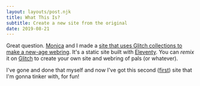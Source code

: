 ```yaml
---
layout: layouts/post.njk
title: What This Is?
subtitle: Create a new site from the original
date: 2019-08-21
---
```


Great question. [Monica](https://twitter.com/notwaldorf) and I made a [site that uses Glitch collections to make a new-age webring](https://geoglitchies.glitch.me/instructions). It's a static site built with [Eleventy](https://www.11ty.io). You can _remix_ it on [Glitch](https://glitch.com) to create your own site and webring of pals (or whatever).

I've gone and done that myself and now I've got this second ([first](http://jlord.us)) site that I'm gonna tinker with, for fun!

